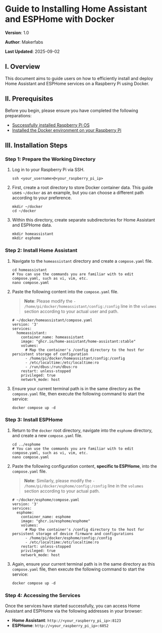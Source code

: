 # Guide to Installing Home Assistant and ESPHome with Docker

**Version**: 1.0

**Author**: Makerfabs

**Last Updated**: 2025-09-02

## I. Overview

This document aims to guide users on how to efficiently install and deploy Home Assistant and ESPHome services on a Raspberry Pi using Docker.

## II. Prerequisites

Before you begin, please ensure you have completed the following preparations:

- [Successfully installed Raspberry Pi OS](https://raspberrytips.com/install-raspberry-pi-os/)
- [Installed the Docker environment on your Raspberry Pi](https://itsfoss.com/raspberry-pi-install-docker/)

## III. Installation Steps

### Step 1: Prepare the Working Directory

1. Log in to your Raspberry Pi via SSH.

   ```
   ssh <your_username>@<your_raspberry_pi_ip>
   ```

2. First, create a root directory to store Docker container data. This guide uses `~/docker` as an example, but you can choose a different path according to your preference.

   ```
   mkdir ~/docker
   cd ~/docker
   ```

3. Within this directory, create separate subdirectories for Home Assistant and ESPHome data.

   ```
   mkdir homeassistant
   mkdir esphome
   ```

### Step 2: Install Home Assistant

1. Navigate to the `homeassistant` directory and create a `compose.yaml` file.

   ```
   cd homeassistant
   # You can use the commands you are familiar with to edit compose.yaml, such as vi, vim, etc.
   nano compose.yaml
   ```

2. Paste the following content into the `compose.yaml` file.

   > **Note**: Please modify the `- /home/pi/docker/homeassistant/config:/config` line in the `volumes` section according to your actual user and path.

   ```
   # ~/docker/homeassistant/compose.yaml
   version: '3'
   services:
     homeassistant:
       container_name: homeassistant
       image: "ghcr.io/home-assistant/home-assistant:stable"
       volumes:
         # Map the container's /config directory to the host for persistent storage of configuration
         - /home/pi/docker/homeassistant/config:/config 
         - /etc/localtime:/etc/localtime:ro
         - /run/dbus:/run/dbus:ro
       restart: unless-stopped
       privileged: true
       network_mode: host
   ```

3. Ensure your current terminal path is in the same directory as the `compose.yaml` file, then execute the following command to start the service:

   ```
   docker compose up -d
   ```

### Step 3: Install ESPHome

1. Return to the `docker` root directory, navigate into the `esphome` directory, and create a new `compose.yaml` file.

   ```
   cd ../esphome
   # You can use the commands you are familiar with to edit compose.yaml, such as vi, vim, etc.
   nano compose.yaml
   ```

2. Paste the following configuration content, **specific to ESPHome**, into the `compose.yaml` file.

   > **Note**: Similarly, please modify the `- /home/pi/docker/esphome/config:/config` line in the `volumes` section according to your actual path.

   ```
   # ~/docker/esphome/compose.yaml
   version: '3'
   services:
     esphome:
       container_name: esphome
       image: "ghcr.io/esphome/esphome"
       volumes:
         # Map the container's /config directory to the host for persistent storage of device firmware and configurations
         - /home/pi/docker/esphome/config:/config
         - /etc/localtime:/etc/localtime:ro
       restart: unless-stopped
       privileged: true
       network_mode: host
   ```

3. Again, ensure your current terminal path is in the same directory as this `compose.yaml` file, then execute the following command to start the service:

   ```
   docker compose up -d
   ```

### Step 4: Accessing the Services

Once the services have started successfully, you can access Home Assistant and ESPHome via the following addresses in your browser:

- **Home Assistant**: `http://<your_raspberry_pi_ip>:8123`
- **ESPHome**: `http://<your_raspberry_pi_ip>:6052`